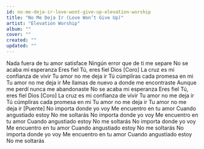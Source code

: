 ```yaml
---
id: no-me-deja-ir-love-wont-give-up-elevation-worship
title: "No Me Deja Ir (Love Won’t Give Up)"
artist: "Elevation Worship"
album: ""
cover: ""
created: ""
updated: ""
---
```


Nada fuera de tu amor satisface
Ningún error que de ti me separe
No se acaba mi esperanza
Eres fiel Tú, eres fiel Dios
[Coro]
La cruz es mi confianza de vivir
Tu amor no me deja ir
Tú cúmpliras cada promesa en mi
Tu amor no me deja ir
Me llamas de nuevo a donde me encontraste
Aunque me perdí nunca me abandonaste
No se acaba mi esperanza
Eres fiel Tú, eres fiel Dios
[Coro]
La cruz es mi confianza de vivir
Tu amor no me deja ir
Tú cúmpliras cada promesa en mi
Tu amor no me deja ir
Tu amor no me deja ir
[Puente]
No importa donde yo voy
Me encuentro en tu amor
Cuando angustiado estoy
No me soltarás
No importa donde yo voy
Me encuentro en tu amor
Cuando angustiado estoy
No me soltarás
No importa donde yo voy
Me encuentro en tu amor
Cuando angustiado estoy
No me soltarás
No importa donde yo voy
Me encuentro en tu amor
Cuando angustiado estoy
No me soltarás